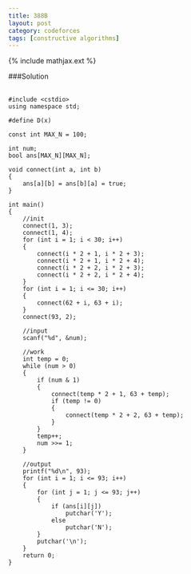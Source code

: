 ```yaml
---
title: 388B
layout: post
category: codeforces
tags: [constructive algorithms]
---
```


{% include mathjax.ext %}

###Solution  
<br/>

	#include <cstdio>
	using namespace std;

	#define D(x) 

	const int MAX_N = 100;

	int num;
	bool ans[MAX_N][MAX_N];

	void connect(int a, int b)
	{
		ans[a][b] = ans[b][a] = true;
	}

	int main()
	{
		//init
		connect(1, 3);
		connect(1, 4);
		for (int i = 1; i < 30; i++)
		{
			connect(i * 2 + 1, i * 2 + 3);
			connect(i * 2 + 1, i * 2 + 4);
			connect(i * 2 + 2, i * 2 + 3);
			connect(i * 2 + 2, i * 2 + 4);
		}
		for (int i = 1; i <= 30; i++)
		{
			connect(62 + i, 63 + i);
		}
		connect(93, 2);

		//input
		scanf("%d", &num);

		//work
		int temp = 0;
		while (num > 0)
		{
			if (num & 1)
			{
				connect(temp * 2 + 1, 63 + temp);
				if (temp != 0)
				{
					connect(temp * 2 + 2, 63 + temp);
				}
			}
			temp++;
			num >>= 1;
		}

		//output
		printf("%d\n", 93);
		for (int i = 1; i <= 93; i++)
		{
			for (int j = 1; j <= 93; j++)
			{
				if (ans[i][j])
					putchar('Y');
				else
					putchar('N');
			}
			putchar('\n');
		}
		return 0;
	}

